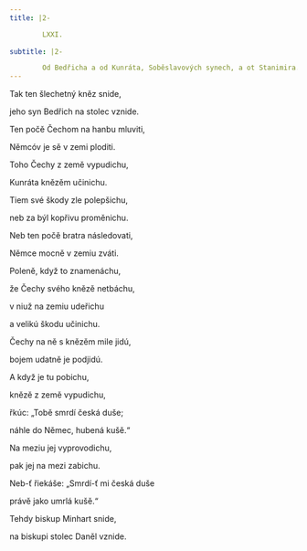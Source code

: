 ```yaml
---
title: |2-

        LXXI.
      
subtitle: |2-

        Od Bedřicha a od Kunráta, Soběslavových synech, a ot Stanimira.
---
```


Tak ten šlechetný kněz snide,

jeho syn Bedřich na stolec vznide.

Ten počě Čechom na hanbu mluviti,

Němcóv je sě v zemi ploditi.

Toho Čechy z země vypudichu,

Kunráta knězěm učinichu.

Tiem své škody zle polepšichu,

neb za býl kopřivu proměnichu.

Neb ten počě bratra následovati,

Němce mocně v zemiu zváti.

Poleně, když to znamenáchu,

že Čechy svého knězě netbáchu,

v niuž na zemiu udeřichu

a velikú škodu učinichu.

Čechy na ně s knězěm mile jidú,

bojem udatně je podjidú.

A když je tu pobichu,

knězě z země vypudichu,

řkúc: „Tobě smrdí česká duše;

náhle do Němec, hubená kušě.“

Na meziu jej vyprovodichu,

pak jej na mezi zabichu.

Neb-ť řiekáše: „Smrdí-ť mi česká duše

právě jako umrlá kušě.“

Tehdy biskup Minhart snide,

na biskupi stolec Daněl vznide.
